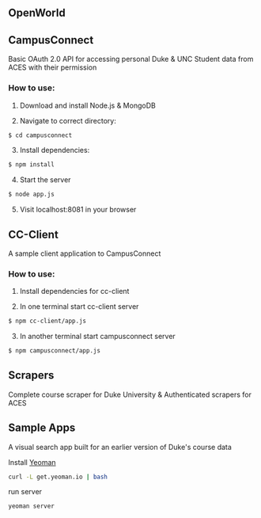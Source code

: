 ## OpenWorld

## CampusConnect
Basic OAuth 2.0 API for accessing personal Duke & UNC Student data from ACES with their permission

### How to use:

1. Download and install Node.js & MongoDB

2. Navigate to correct directory:
```bash
$ cd campusconnect
```

3. Install dependencies:
```bash
$ npm install
```

4. Start the server
```bash
$ node app.js
```

5. Visit localhost:8081 in your browser


## CC-Client
A sample client application to CampusConnect

### How to use:

1. Install dependencies for cc-client

2. In one terminal start cc-client server
```bash
$ npm cc-client/app.js
```

3. In another terminal start campusconnect server
```bash
$ npm campusconnect/app.js
```



## Scrapers
 Complete course scraper for Duke University & Authenticated scrapers for ACES

## Sample Apps
  A visual search app built for an earlier version of Duke's course data

Install [Yeoman](http://yeoman.io/installation.html)
```bash
curl -L get.yeoman.io | bash
```

run server
```bash
yeoman server
```